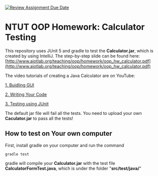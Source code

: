 [![Review Assignment Due Date](https://classroom.github.com/assets/deadline-readme-button-24ddc0f5d75046c5622901739e7c5dd533143b0c8e959d652212380cedb1ea36.svg)](https://classroom.github.com/a/w3Mq3-Tz)
# NTUT OOP Homework: Calculator Testing

This repository uses JUnit 5 and gradle to test the **Calculator.jar**, which is created by using IntelliJ. The step-by-step slide can be found here: 
[http://www.aiotlab.org/teaching/oop/homework/oop_hw_calculator.pdf](http://www.aiotlab.org/teaching/oop/homework/oop_hw_calculator.pdf)


The video tutorials of creating a Java Calculator are on YouTube:

[1. Buidling GUI](https://www.youtube.com/watch?v=S_L-gThl01Y) 

[2. Writing Your Code](https://www.youtube.com/watch?v=YQHU8P2tzG4)

[3. Testing using JUnit](https://www.youtube.com/watch?v=2jaVOGnH4jo)

The default jar file will fail all the tests. You need to upload your own **Caculator.jar** to pass all the tests!

## How to test on Your own computer

First, install gradle on your computer and run the command
```
gradle test
```
gradle will compile your **Calculator.jar** with the test file **CalculatorFormTest.java**, which is under the folder "**src/test/java/**"
